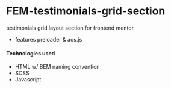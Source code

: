 # FEM-testimonials-grid-section
testimonials grid layout section for frontend mentor.

- features preloader & aos.js

#### Technologies used
- HTML w/ BEM naming convention
- SCSS
- Javascript
